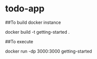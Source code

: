 # todo-app

##To build docker instance

docker build -t getting-started .

##To execute

docker run -dp 3000:3000 getting-started


